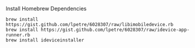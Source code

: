 Install Homebrew Dependencies

~~~
brew install https://gist.github.com/lpetre/6028307/raw/libimobiledevice.rb
brew install https://gist.github.com/lpetre/6028307/raw/idevice-app-runner.rb
brew install ideviceinstaller
~~~

